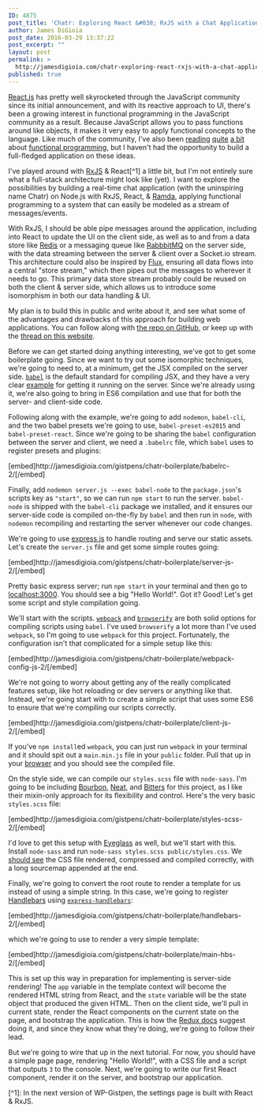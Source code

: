 ```yaml
---
ID: 4875
post_title: 'Chatr: Exploring React &#038; RxJS with a Chat Application'
author: James DiGioia
post_date: 2016-03-29 13:37:22
post_excerpt: ""
layout: post
permalink: >
  http://jamesdigioia.com/chatr-exploring-react-rxjs-with-a-chat-application/
published: true
---
```

<p><a href="https://facebook.github.io/react/">React.js</a> has pretty well skyrocketed through the JavaScript community since its initial announcement, and with its reactive approach to UI, there's been a growing interest in functional programming in the JavaScript community as a result. Because JavaScript allows you to pass functions around like objects, it makes it very easy to apply functional concepts to the language. Like much of the community, I've also been <a href="https://medium.com/@chetcorcos/functional-programming-for-javascript-people-1915d8775504#.2bmh3geet">reading</a> <a href="http://fr.umio.us/favoring-curry/">quite</a> <a href="http://fr.umio.us/why-ramda/">a bit</a> about <a href="https://github.com/timoxley/functional-javascript-workshop">functional programming</a>, but I haven't had the opportunity to build a full-fledged application on these ideas.</p>
<p>I've played around with <a href="https://github.com/Reactive-Extensions/RxJS">RxJS</a> &amp; React[^1] a little bit, but I'm not entirely sure what a full-stack architecture might look like (yet). I want to explore the possibilities by building a real-time chat application (with the uninspiring name Chatr) on Node.js with RxJS, React, &amp; <a href="http://ramdajs.com/0.19.1/index.html">Ramda</a>, applying functional programming to a system that can easily be modeled as a stream of messages/events.</p>
<p>With RxJS, I should be able pipe messages around the application, including into React to update the UI on the client side, as well as to and from a data store like <a href="http://redis.io/">Redis</a> or a messaging queue like <a href="https://www.rabbitmq.com/">RabbbitMQ</a> on the server side, with the data streaming between the server &amp; client over a Socket.io stream. This architecture could also be inspired by <a href="https://facebook.github.io/flux/">Flux</a>, ensuring all data flows into a central &quot;store stream,&quot; which then pipes out the messages to wherever it needs to go. This primary data store stream probably could be reused on both the client &amp; server side, which allows us to introduce some isomorphism in both our data handling &amp; UI.</p>
<p>My plan is to build this in public and write about it, and see what some of the advantages and drawbacks of this approach for building web applications. You can follow along with <a href="https://github.com/mAAdhaTTah/chatr">the repo on GitHub</a>, or keep up with the <a href="http://jamesdigioia.com/thread/rxjs-react-w-chatr/">thread on this website</a>.</p>
<p>Before we can get started doing anything interesting, we've got to get some boilerplate going. Since we want to try out some isomorphic techniques, we're going to need to, at a minimum, get the JSX compiled on the server side. <a href="https://babeljs.io/"><code>babel</code></a> is the default standard for compiling JSX, and they have a very clear <a href="https://github.com/babel/example-node-server">example</a> for getting it running on the server. Since we're already using it, we're also going to bring in ES6 compilation and use that for both the server- and client-side code.</p>
<p>Following along with the example, we're going to add <code>nodemon</code>, <code>babel-cli</code>, and the two babel presets we're going to use, <code>babel-preset-es2015</code> and <code>babel-preset-react</code>. Since we're going to be sharing the <code>babel</code> configuration between the server and client, we need a <code>.babelrc</code> file, which <code>babel</code> uses to register presets and plugins:</p>
<p>[embed]http://jamesdigioia.com/gistpens/chatr-boilerplate/babelrc-2/[/embed]</p>
<p>Finally, add <code>nodemon server.js --exec babel-node</code> to the <code>package.json</code>'s scripts key as <code>&quot;start&quot;</code>, so we can run <code>npm start</code> to run the server. <code>babel-node</code> is shipped with the <code>babel-cli</code> package we installed, and it ensures our server-side code is compiled on-the-fly by <code>babel</code> and then run in <code>node</code>, with <code>nodemon</code> recompiling and restarting the server whenever our code changes.</p>
<p>We're going to use <a href="http://expressjs.com/">express.js</a> to handle routing and serve our static assets. Let's create the <code>server.js</code> file and get some simple routes going:</p>
<p>[embed]http://jamesdigioia.com/gistpens/chatr-boilerplate/server-js-2/[/embed]</p>
<p>Pretty basic express server; run <code>npm start</code> in your terminal and then go to <a href="http://localhost:3000/">localhost:3000</a>. You should see a big &quot;Hello World!&quot;. Got it? Good! Let's get some script and style compilation going.</p>
<p>We'll start with the scripts. <a href="https://webpack.github.io/"><code>webpack</code></a> and <a href="http://browserify.org/"><code>browserify</code></a> are both solid options for compiling scripts using <code>babel</code>. I've used <code>browserify</code> a lot more than I've used <code>webpack</code>, so I'm going to use <code>webpack</code> for this project. Fortunately, the configuration isn't that complicated for a simple setup like this:</p>
<p>[embed]http://jamesdigioia.com/gistpens/chatr-boilerplate/webpack-config-js-2/[/embed]</p>
<p>We're not going to worry about getting any of the really complicated features setup, like hot reloading or dev servers or anything like that. Instead, we're going start with to create a simple script that uses some ES6 to ensure that we're compiling our scripts correctly.</p>
<p>[embed]http://jamesdigioia.com/gistpens/chatr-boilerplate/client-js-2/[/embed]</p>
<p>If you've <code>npm install</code>ed <code>webpack</code>, you can just run <code>webpack</code> in your terminal and it should spit out a <code>main.min.js</code> file in your <code>public</code> folder. Pull that up in your <a href="http://localhost:3000/main.min.js">browser</a> and you should see the compiled file.</p>
<p>On the style side, we can compile our <code>styles.scss</code> file with <code>node-sass</code>. I'm going to be including <a href="http://bourbon.io/">Bourbon</a>, <a href="http://neat.bourbon.io/">Neat</a>, and <a href="http://bitters.bourbon.io/">Bitters</a> for this project, as I like their mixin-only approach for its flexibility and control. Here's the very basic <code>styles.scss</code> file:</p>
<p>[embed]http://jamesdigioia.com/gistpens/chatr-boilerplate/styles-scss-2/[/embed]</p>
<p>I'd love to get this setup with <a href="http://eyeglass.rocks/">Eyeglass</a> as well, but we'll start with this. Install <code>node-sass</code> and run <code>node-sass styles.scss public/styles.css</code>. We <a href="http://localhost:3000/styles.css">should see</a> the CSS file rendered, compressed and compiled correctly, with a long sourcemap appended at the end.</p>
<p>Finally, we're going to convert the root route to render a template for us instead of using a simple string. In this case, we're going to register <a href="http://handlebarsjs.com/">Handlebars</a> using <a href="https://github.com/ericf/express-handlebars"><code>express-handlebars</code></a>:</p>
<p>[embed]http://jamesdigioia.com/gistpens/chatr-boilerplate/handlebars-2/[/embed]</p>
<p>which we're going to use to render a very simple template:</p>
<p>[embed]http://jamesdigioia.com/gistpens/chatr-boilerplate/main-hbs-2/[/embed]</p>
<p>This is set up this way in preparation for implementing is server-side rendering! The <code>app</code> variable in the template context will become the rendered HTML string from React, and the <code>state</code> variable will be the state object that produced the given HTML. Then on the client side, we'll pull in current state, render the React components on the current state on the page, and bootstrap the application. This is how the <a href="https://github.com/reactjs/redux/blob/master/docs/recipes/ServerRendering.md">Redux docs</a> suggest doing it, and since they know what they're doing, we're going to follow their lead.</p>
<p>But we're going to wire that up in the next tutorial. For now, you should have a simple page page, rendering &quot;Hello World!&quot;, with a CSS file and a script that outputs <code>3</code> to the console. Next, we're going to write our first React component, render it on the server, and bootstrap our application.</p>
<p>[^1]: In the next version of WP-Gistpen, the settings page is built with React &amp; RxJS.</p>